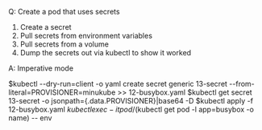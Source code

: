 Q: Create a pod that uses secrets

1. Create a secret
2. Pull secrets from environment variables
3. Pull secrets from a volume
4. Dump the secrets out via kubectl to show it worked

A: Imperative mode

$kubectl --dry-run=client -o yaml create secret generic 13-secret --from-literal=PROVISIONER=minukube >> 12-busybox.yaml
$kubectl get secret 13-secret -o jsonpath={.data.PROVISIONER}|base64 -D
$kubectl apply -f 12-busybox.yaml
$kubectl exec -it pod/$(kubectl get pod -l app=busybox -o name) -- env
